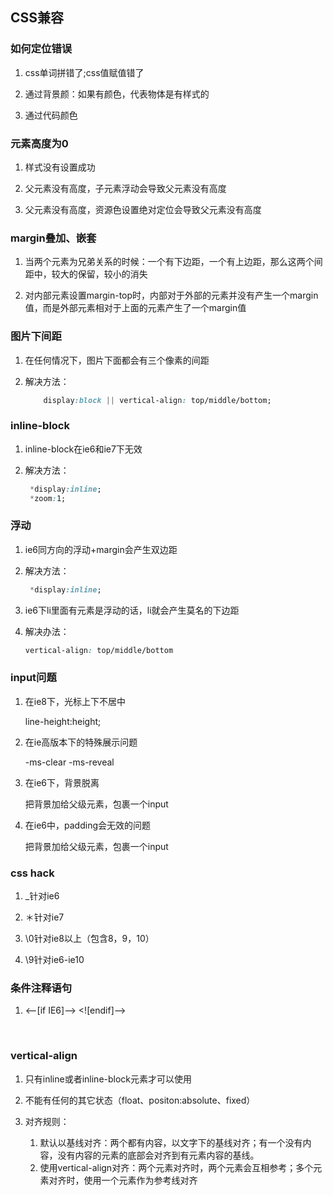 ## CSS兼容

### 如何定位错误

1. css单词拼错了;css值赋值错了

2. 通过背景颜：如果有颜色，代表物体是有样式的

3. 通过代码颜色

###  元素高度为0

1. 样式没有设置成功

2. 父元素没有高度，子元素浮动会导致父元素没有高度

3. 父元素没有高度，资源色设置绝对定位会导致父元素没有高度


###  margin叠加、嵌套

1.  当两个元素为兄弟关系的时候：一个有下边距，一个有上边距，那么这两个间距中，较大的保留，较小的消失

2.  对内部元素设置margin-top时，内部对于外部的元素并没有产生一个margin值，而是外部元素相对于上面的元素产生了一个margin值

###  图片下间距

1.  在任何情况下，图片下面都会有三个像素的间距

2.  解决方法：

    ```css
        display:block || vertical-align: top/middle/bottom;
    ```

### inline-block

1. inline-block在ie6和ie7下无效

2. 解决方法：

   ```css
    *display:inline;
    *zoom:1;
   ```

### 浮动

1. ie6同方向的浮动+margin会产生双边距

2. 解决方法：

   ```css
    *display:inline;
   ```

3. ie6下li里面有元素是浮动的话，li就会产生莫名的下边距

4. 解决办法：

   ```css
   vertical-align: top/middle/bottom
   ```

### input问题

1. 在ie8下，光标上下不居中

   line-height:height;

2. 在ie高版本下的特殊展示问题

   -ms-clear   -ms-reveal

3. 在ie6下，背景脱离

   把背景加给父级元素，包裹一个input

4. 在ie6中，padding会无效的问题

   把背景加给父级元素，包裹一个input

### css hack

1. _针对ie6

2. ＊针对ie7

3. \0针对ie8以上（包含8，9，10）

4. \9针对ie6-ie10



### 条件注释语句

1. <--[if IE6]--> <![endif]-->

   ​


### vertical-align

1. 只有inline或者inline-block元素才可以使用


2. 不能有任何的其它状态（float、positon:absolute、fixed）
3. 对齐规则：
   1. 默认以基线对齐：两个都有内容，以文字下的基线对齐；有一个没有内容，没有内容的元素的底部会对齐到有元素内容的基线。
   2. 使用vertical-align对齐：两个元素对齐时，两个元素会互相参考；多个元素对齐时，使用一个元素作为参考线对齐















